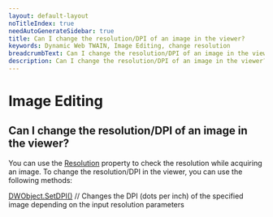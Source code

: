 ```yaml
---
layout: default-layout
noTitleIndex: true
needAutoGenerateSidebar: true
title: Can I change the resolution/DPI of an image in the viewer?
keywords: Dynamic Web TWAIN, Image Editing, change resolution
breadcrumbText: Can I change the resolution/DPI of an image in the viewer?
description: Can I change the resolution/DPI of an image in the viewer?
---
```


# Image Editing

## Can I change the resolution/DPI of an image in the viewer?

You can use the <a href="https://www.dynamsoft.com/web-twain/docs/info/api/WebTwain_Acquire.html?ver=latest#resolution" target="_blank">Resolution</a> property to check the resolution while acquiring an image. To change the resolution/DPI in the viewer, you can use the following methods:

<a href="https://www.dynamsoft.com/web-twain/docs/info/api/WebTwain_Edit.html?ver=latest#setdpi" target="_blank">DWObject.SetDPI()</a> // Changes the DPI (dots per inch) of the specified image depending on the input resolution parameters
